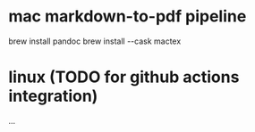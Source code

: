 # mac markdown-to-pdf pipeline

brew install pandoc
brew install --cask mactex

# linux (TODO for github actions integration)

...

